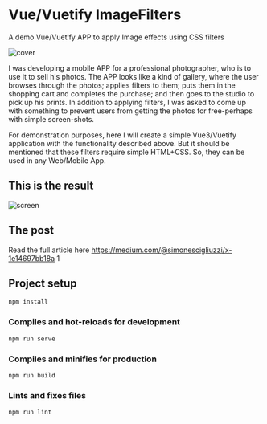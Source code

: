 # Vue/Vuetify ImageFilters
A demo Vue/Vuetify APP to apply Image effects using CSS filters

![cover](https://miro.medium.com/max/720/1*M0BncfU1BlAvXX_FOoXn3g.webp)

I was developing a mobile APP for a professional photographer, who is to use it to sell his photos. The APP looks like a kind of gallery, where the user browses through the photos; applies filters to them; puts them in the shopping cart and completes the purchase; and then goes to the studio to pick up his prints.
In addition to applying filters, I was asked to come up with something to prevent users from getting the photos for free-perhaps with simple screen-shots.

For demonstration purposes, here I will create a simple Vue3/Vuetify application with the functionality described above.
But it should be mentioned that these filters require simple HTML+CSS. So, they can be used in any Web/Mobile App.

## This is the result
![screen](https://github.com/SimoneVB/Vue-Vuetify-Image-Filters/blob/main/result.gif?raw=true)

## The post
Read the full article here https://medium.com/@simonescigliuzzi/x-1e14697bb18a
1
## Project setup
```
npm install
```

### Compiles and hot-reloads for development
```
npm run serve
```

### Compiles and minifies for production
```
npm run build
```

### Lints and fixes files
```
npm run lint
```
